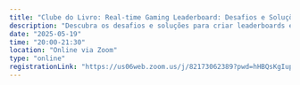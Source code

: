 ```yaml
---
title: "Clube do Livro: Real-time Gaming Leaderboard: Desafios e Soluções"
description: "Descubra os desafios e soluções para criar leaderboards em real-time que medem desempenho e engajamento nos jogos."
date: "2025-05-19"
time: "20:00-21:30"
location: "Online via Zoom"
type: "online"
registrationLink: "https://us06web.zoom.us/j/82173062389?pwd=hHBQsKgIup7tqHe0OeFhyToEzXJcko.1"
---
```

